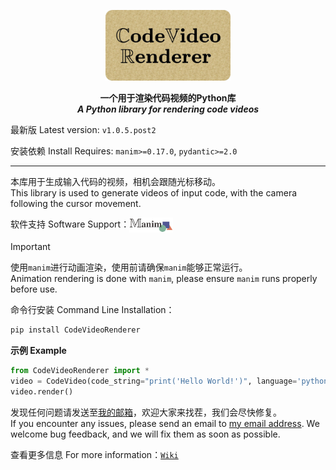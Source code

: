 <p align=center>
  <img  src="https://github.com/ZhuChongjing/CodeVideoRenderer/blob/main/README_files/logo.jpg" width="200" alt="Image Loading..."/>
</p>

<p align=center>
  <strong>
    一个用于渲染代码视频的Python库
  </strong>
  <br/>
  <strong>
    <i>A Python library for rendering code videos</i>
  </strong>
</p>

最新版 Latest version: `v1.0.5.post2`

安装依赖 Install Requires: `manim>=0.17.0`, `pydantic>=2.0`

--- 

本库用于生成输入代码的视频，相机会跟随光标移动。<br/>
This library is used to generate videos of input code, with the camera following the cursor movement.

软件支持 Software Support：[<img src="https://github.com/ZhuChongjing/CodeVideoRenderer/blob/main/README_files/manim.jpg" width="70" align="center" />](https://github.com/manimCommunity/manim)

> [!IMPORTANT]
> 使用`manim`进行动画渲染，使用前请确保`manim`能够正常运行。<br/>
Animation rendering is done with `manim`, please ensure `manim` runs properly before use.

命令行安装 Command Line Installation：
```bash
pip install CodeVideoRenderer
```

**示例 Example**

```python
from CodeVideoRenderer import *
video = CodeVideo(code_string="print('Hello World!')", language='python')
video.render()
```

发现任何问题请发送至[我的邮箱](mailto:zhuchongjing_pypi@163.com)，欢迎大家来找茬，我们会尽快修复。<br/>
If you encounter any issues, please send an email to [my email address](mailto:zhuchongjing_pypi@163.com). We welcome bug feedback, and we will fix them as soon as possible.

查看更多信息 For more information：[`Wiki`](https://github.com/ZhuChongjing/CodeVideoRenderer/wiki)
